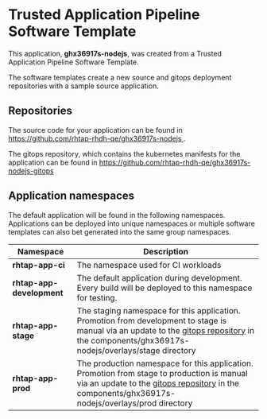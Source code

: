 # Trusted Application Pipeline Software Template

This application, **ghx36917s-nodejs**, was created from a Trusted Application Pipeline Software Template.

The software templates create a new source and gitops deployment repositories with a sample source application. 

## Repositories

The source code for your application can be found in [https://github.com/rhtap-rhdh-qe/ghx36917s-nodejs ](https://github.com/rhtap-rhdh-qe/ghx36917s-nodejs ).
 
The gitops repository, which contains the kubernetes manifests for the application can be found in 
[https://github.com/rhtap-rhdh-qe/ghx36917s-nodejs-gitops ](https://github.com/rhtap-rhdh-qe/ghx36917s-nodejs-gitops ) 

## Application namespaces 

The default application will be found in the following namespaces. Applications can be deployed into unique namespaces or multiple software templates can also bet generated into the same group namespaces.  

|  Namespace   |  Description   |  
| -------- | -------- |
| **rhtap-app-ci** | The namespace used for CI workloads |
| **rhtap-app-development** | The default application during development. Every build will be deployed to this namespace for testing. |
| **rhtap-app-stage** | The staging namespace for this application. Promotion from development to stage is manual via an update to the [gitops repository](https://github.com/rhtap-rhdh-qe/ghx36917s-nodejs-gitops ) in the components/ghx36917s-nodejs/overlays/stage directory |
| **rhtap-app-prod** | The production namespace for this application. Promotion from stage to production is manual via an update to the [gitops repository](https://github.com/rhtap-rhdh-qe/ghx36917s-nodejs-gitops ) in the components/ghx36917s-nodejs/overlays/prod directory |
